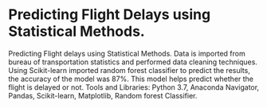 # Predicting Flight Delays using Statistical Methods.
Predicting Flight delays using Statistical Methods.
Data is imported from bureau of transportation statistics and performed data cleaning techniques.
Using Scikit-learn imported random forest classifier to predict the results, the accuracy of the model was 87%. 
This model helps predict whether the flight is delayed or not.
Tools and Libraries: 
Python 3.7, Anaconda Navigator, Pandas, Scikit-learn, Matplotlib, Random forest Classifier.
